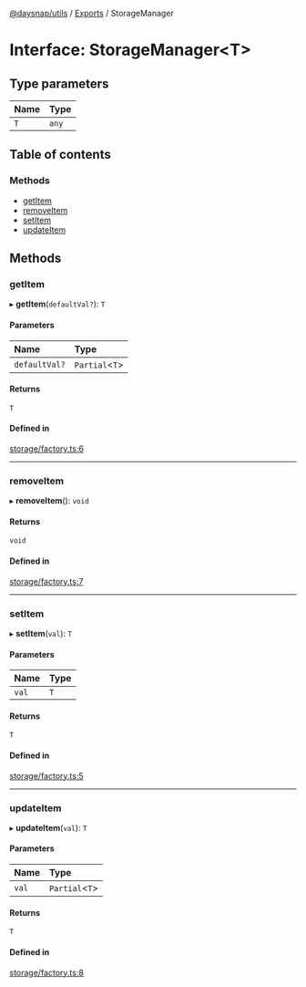[@daysnap/utils](../README.md) / [Exports](../modules.md) / StorageManager

# Interface: StorageManager<T\>

## Type parameters

| Name | Type |
| :------ | :------ |
| `T` | `any` |

## Table of contents

### Methods

- [getItem](StorageManager.md#getitem)
- [removeItem](StorageManager.md#removeitem)
- [setItem](StorageManager.md#setitem)
- [updateItem](StorageManager.md#updateitem)

## Methods

### getItem

▸ **getItem**(`defaultVal?`): `T`

#### Parameters

| Name | Type |
| :------ | :------ |
| `defaultVal?` | `Partial`<`T`\> |

#### Returns

`T`

#### Defined in

[storage/factory.ts:6](https://github.com/daysnap/utils/blob/4caac97/src/storage/factory.ts#L6)

___

### removeItem

▸ **removeItem**(): `void`

#### Returns

`void`

#### Defined in

[storage/factory.ts:7](https://github.com/daysnap/utils/blob/4caac97/src/storage/factory.ts#L7)

___

### setItem

▸ **setItem**(`val`): `T`

#### Parameters

| Name | Type |
| :------ | :------ |
| `val` | `T` |

#### Returns

`T`

#### Defined in

[storage/factory.ts:5](https://github.com/daysnap/utils/blob/4caac97/src/storage/factory.ts#L5)

___

### updateItem

▸ **updateItem**(`val`): `T`

#### Parameters

| Name | Type |
| :------ | :------ |
| `val` | `Partial`<`T`\> |

#### Returns

`T`

#### Defined in

[storage/factory.ts:8](https://github.com/daysnap/utils/blob/4caac97/src/storage/factory.ts#L8)

